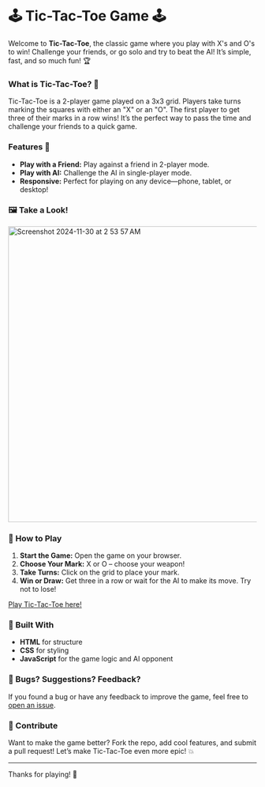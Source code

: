 # 🕹️ **Tic-Tac-Toe Game** 🕹️

Welcome to **Tic-Tac-Toe**, the classic game where you play with X's and O's to win! Challenge your friends, or go solo and try to beat the AI! It’s simple, fast, and so much fun! 🏆

### What is Tic-Tac-Toe? 🤔

Tic-Tac-Toe is a 2-player game played on a 3x3 grid. Players take turns marking the squares with either an "X" or an "O". The first player to get three of their marks in a row wins! It’s the perfect way to pass the time and challenge your friends to a quick game.

### Features 🎉

- **Play with a Friend:** Play against a friend in 2-player mode.
- **Play with AI:** Challenge the AI in single-player mode.
- **Responsive:** Perfect for playing on any device—phone, tablet, or desktop!

### 🖼️ Take a Look!

<img width="599" alt="Screenshot 2024-11-30 at 2 53 57 AM" src="https://github.com/user-attachments/assets/7004bd34-fb3d-4aff-89cb-82e7c34c343d">


### 🚀 How to Play

1. **Start the Game:** Open the game on your browser.
2. **Choose Your Mark:** X or O – choose your weapon!
3. **Take Turns:** Click on the grid to place your mark.
4. **Win or Draw:** Get three in a row or wait for the AI to make its move. Try not to lose!

[Play Tic-Tac-Toe here!](https://tic-tac-toe-pi-green-85.vercel.app/)

### 🚧 Built With

- **HTML** for structure
- **CSS** for styling
- **JavaScript** for the game logic and AI opponent

### 🐛 Bugs? Suggestions? Feedback?

If you found a bug or have any feedback to improve the game, feel free to [open an issue](https://github.com/yourusername/tic-tac-toe/issues).

### 🙌 Contribute

Want to make the game better? Fork the repo, add cool features, and submit a pull request! Let’s make Tic-Tac-Toe even more epic! 💥

---

Thanks for playing! 🤩
